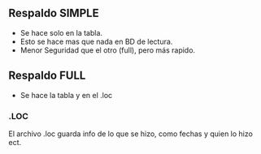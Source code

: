 ## Respaldo SIMPLE
- Se hace solo en la tabla.
- Esto se hace mas que nada en BD de lectura.
- Menor Seguridad que el otro (full), pero más rapido.

## Respaldo FULL
- Se hace la tabla y en el .loc

### .LOC
El archivo .loc guarda info de lo que se hizo, como fechas y quien lo hizo ect.
